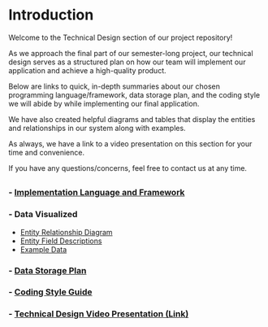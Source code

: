 # Introduction

Welcome to the Technical Design section of our project repository!

As we approach the final part of our semester-long project, our technical design serves as a structured plan on how our team will implement our application and achieve a high-quality product. 

Below are links to quick, in-depth summaries about our chosen programming language/framework, data storage plan, and the coding style we will abide by while implementing our final application.

We have also created helpful diagrams and tables that display the entities and relationships in our system along with examples.

As always, we have a link to a video presentation on this section for your time and convenience. 

If you have any questions/concerns, feel free to contact us at any time.

##

### - [Implementation Language and Framework](Language-Framework.md)

### - Data Visualized
- [Entity Relationship Diagram](ERD.png)
- [Entity Field Descriptions](Entity-Field-Descriptions.md)
- [Example Data]()

### - [Data Storage Plan](Data-Storage.md)

### - [Coding Style Guide](Coding-Style.md)

### - [Technical Design Video Presentation (Link)]()

